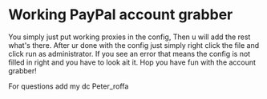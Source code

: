 # Working PayPal account grabber
You simply just put working proxies in the config, Then u will add the rest what's there.
After ur done with the config just simply right click the file and click run as administrator.
If you see an error that means the config is not filled in right and you have to look ait it.
Hop you have fun with the account grabber!

For questions add my dc Peter_roffa
